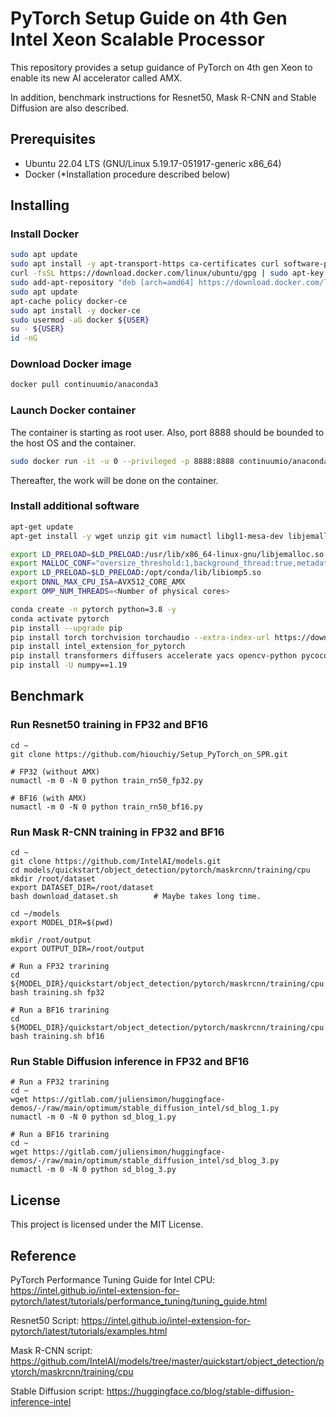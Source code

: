 
# PyTorch Setup Guide on 4th Gen Intel Xeon Scalable Processor
This repository provides a setup guidance of PyTorch on 4th gen Xeon to enable its new AI accelerator called AMX.

In addition, benchmark instructions for Resnet50, Mask R-CNN and Stable Diffusion are also described. 

## Prerequisites
- Ubuntu 22.04 LTS (GNU/Linux 5.19.17-051917-generic x86_64)
- Docker (*Installation procedure described below)
## Installing
### Install Docker
```Bash
sudo apt update
sudo apt install -y apt-transport-https ca-certificates curl software-properties-common
curl -fsSL https://download.docker.com/linux/ubuntu/gpg | sudo apt-key add -
sudo add-apt-repository "deb [arch=amd64] https://download.docker.com/linux/ubuntu bionic stable"
sudo apt update
apt-cache policy docker-ce
sudo apt install -y docker-ce
sudo usermod -aG docker ${USER}
su - ${USER}
id -nG
```

### Download Docker image
```Bash
docker pull continuumio/anaconda3
```
### Launch Docker container
The container is starting as root user. Also, port 8888 should be bounded to the host OS and the container.
```Bash
sudo docker run -it -u 0 --privileged -p 8888:8888 continuumio/anaconda3 /bin/bash
```
Thereafter, the work will be done on the container.
### Install additional software
```Bash
apt-get update
apt-get install -y wget unzip git vim numactl libgl1-mesa-dev libjemalloc-dev libgl1-mesa-dev build-essential

export LD_PRELOAD=$LD_PRELOAD:/usr/lib/x86_64-linux-gnu/libjemalloc.so
export MALLOC_CONF="oversize_threshold:1,background_thread:true,metadata_thp:auto,dirty_decay_ms:9000000000,muzzy_decay_ms:9000000000"
export LD_PRELOAD=$LD_PRELOAD:/opt/conda/lib/libiomp5.so
export DNNL_MAX_CPU_ISA=AVX512_CORE_AMX
export OMP_NUM_THREADS=<Number of physical cores>

conda create -n pytorch python=3.8 -y
conda activate pytorch
pip install --upgrade pip
pip install torch torchvision torchaudio --extra-index-url https://download.pytorch.org/whl/cpu
pip install intel_extension_for_pytorch 
pip install transformers diffusers accelerate yacs opencv-python pycocotools defusedxml cityscapesscripts
pip install -U numpy==1.19
```
## Benchmark
### Run Resnet50 training in FP32 and BF16
```
cd ~
git clone https://github.com/hiouchiy/Setup_PyTorch_on_SPR.git

# FP32 (without AMX)
numactl -m 0 -N 0 python train_rn50_fp32.py

# BF16 (with AMX)
numactl -m 0 -N 0 python train_rn50_bf16.py
```
### Run Mask R-CNN training in FP32 and BF16
```
cd ~
git clone https://github.com/IntelAI/models.git
cd models/quickstart/object_detection/pytorch/maskrcnn/training/cpu
mkdir /root/dataset
export DATASET_DIR=/root/dataset
bash download_dataset.sh        # Maybe takes long time.

cd ~/models
export MODEL_DIR=$(pwd)

mkdir /root/output
export OUTPUT_DIR=/root/output

# Run a FP32 trarining
cd ${MODEL_DIR}/quickstart/object_detection/pytorch/maskrcnn/training/cpu
bash training.sh fp32

# Run a BF16 trarining
cd ${MODEL_DIR}/quickstart/object_detection/pytorch/maskrcnn/training/cpu
bash training.sh bf16
```
### Run Stable Diffusion inference in FP32 and BF16
```
# Run a FP32 trarining
cd ~
wget https://gitlab.com/juliensimon/huggingface-demos/-/raw/main/optimum/stable_diffusion_intel/sd_blog_1.py
numactl -m 0 -N 0 python sd_blog_1.py

# Run a BF16 trarining
cd ~
wget https://gitlab.com/juliensimon/huggingface-demos/-/raw/main/optimum/stable_diffusion_intel/sd_blog_3.py
numactl -m 0 -N 0 python sd_blog_3.py
```
## License
This project is licensed under the MIT License.

## Reference
PyTorch Performance Tuning Guide for Intel CPU: 
https://intel.github.io/intel-extension-for-pytorch/latest/tutorials/performance_tuning/tuning_guide.html

Resnet50 Script:
https://intel.github.io/intel-extension-for-pytorch/latest/tutorials/examples.html

Mask R-CNN script: 
https://github.com/IntelAI/models/tree/master/quickstart/object_detection/pytorch/maskrcnn/training/cpu

Stable Diffusion script:
https://huggingface.co/blog/stable-diffusion-inference-intel